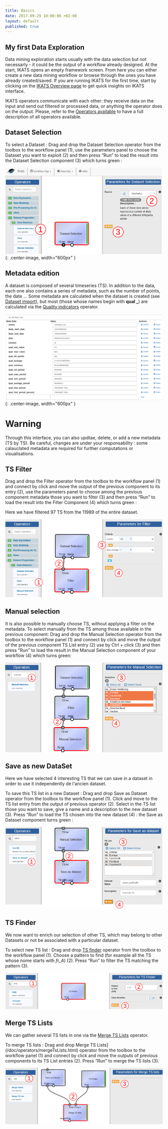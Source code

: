 ```yaml
---
title: Basics
date: 2017-09-29 10:00:00 +02:00
layout: default
published: true
---
```



My first Data Exploration
-------------------------

Data mining exploration starts usually with the data selection but not necessarly - it could be the output of a workflow already designed. At the start, IKATS opens an empty framework screen. From here you can either create a new data mining workflow or browse through the ones you have already created/saved. If you are running IKATS for the first time, start by clicking on the [IKATS Overview page](/overview.html) to get quick insights on IKATS interface.

IKATS operators communicate with each other: they receive data on the input and send out filtered or processed data, or anything the operator does on the output. Please, refer to the  [Operators available](/operators.html) to have a full description of all operators available.



## Dataset Selection

To select a Dataset :
Drag and drop the Dataset Selection operator from the toolbox to the workflow panel (1), use the parameters panel to choose the Dataset you want to exploit  (2) and then press “Run” to load the result into the Dataset Selection component  (3) which turns green :

![Texte alternatif](/img/tuto0/datasetSelection.png "DataSet selection"){: .center-image, width="600px" }


## Metadata edition

A dataset is composed of several timeseries (TS).
In addition to the data, each one also contains a series of metadata, such as the number of points, the date ... Some metadata are calculated when the dataset is created (see [Dataset import](/doc/operators/importTs.html)), but most (those whose names begin with **qual _**) are calculated via the [Quality indicators](/doc/operators/qualityIndicators.html) operator.

![Texte alternatif](/img/tuto0/mdedit.png "MDEDIT"){: .center-image, width="600px" }

Warning
=======
Through this interface, you can also updtae, delete, or add a new metadata (TS by TS). Be careful, changes are under your responsability : some calauclated metadata are required for further computations or visualisations.

## TS Filter

 Drag and drop the Filter operator from the toolbox to the workflow panel (1) and connect by click and move the output of the previous component to its entry (2), use the parameters panel to choose among the previous component metadata those you want to filter  (3) and then press “Run” to load the result into the Filter Component (4) which turns green :

Here we have filtered 97 TS from the 11989 of the entire dataset.

![Texte alternatif](/img/tuto0/filter.png "filter")

## Manual selection
It is also possible to manually choose TS, without applying a filter on the metadata.
To select manually from the TS among those available in the previous component: Drag and drop the Manual Selection operator from the toolbox to the workflow panel (1) and connect by click and move the output of the previous component TS List entry (2) use by Ctrl + click (3) and then press "Run" to load the result in the Manual Selection component of your workflow (4) which turns green:

![Texte alternatif](/img/tuto0/manualSelection.png "manual selection")

## Save as new DataSet

Here we have selected 4 interesting TS that we can save in a dataset in order to use it independently de l'ancien dataset.

To save this TS list in a new Dataset :
Drag and drop Save as Dataset operator from the toolbox to the workflow panel (1). Click and move to the TS list entry from the output of previous operator (2). Select in the TS list those you want to save, give a name and a description to the new dataset  (3). Press “Run” to load the TS chosen into the new dataset (4) : the Save as Dataset component turns green :


![Texte alternatif](/img/tuto0/saveDataset.png "save as dataset")


## TS Finder

We now want to enrich our selection of other TS, which may belong to other Datasets or not be associated with a particular dataset.

To select new TS list :
Drag and drop [TS finder](/doc/operators/tsFinder.html) operator from the toolbox to the workflow panel (1). Choose a pattern to find (for example all the TS whose nome starts with *fr_A*) (2).  Press “Run” to filter the TS matching the pattern (3).


![Texte alternatif](/img/tuto0/TSFinder.png "TS Finder")

## Merge TS Lists

We can gather several TS lists in one via the [Merge  TS Lists](/doc/operators/mergeTsLists.html) operator.

To merge TS lists :
Drag and drop Merge  TS Lists](/doc/operators/mergeTsLists.html) operator from the toolbox to the workflow panel (1) and connect by click and move the outputs of previous components to its TS List entries (2). Press “Run” to merge the TS lists (3).

![Texte alternatif](/img/tuto0/MergeLists.png "Merge TS Lists")
